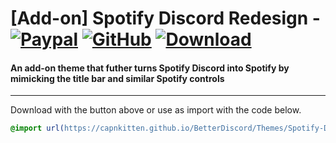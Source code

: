 # [Add-on] Spotify Discord Redesign - [![Paypal][paypal-logo]][paypal-url] [![GitHub][github-logo]][github-url] [![Download][download-logo]][download-url] 
#### An add-on theme that futher turns Spotify Discord into Spotify by mimicking the title bar and similar Spotify controls

<hr>

Download with the button above or use as import with the code below.

```css
@import url(https://capnkitten.github.io/BetterDiscord/Themes/Spotify-Discord/css/addons/redesign/source.css);
```

[paypal-logo]: https://img.shields.io/static/v1?label=PayPal&message=Donate&style=flat&logo=paypal&color=blue
[paypal-url]: https://paypal.me/capnkitten

[github-logo]: https://img.shields.io/static/v1?label=GitHub&message=Sponsor&style=flat&logo=github&color=black
[github-url]: https://github.com/sponsors/CapnKitten

[download-logo]: https://img.shields.io/static/v1?label=Download&message=Theme&style=flat&color=blue
[download-url]: https://capnkitten.github.io/BetterDiscord/Download/?theme=Spotify-Discord&addon=redesign

